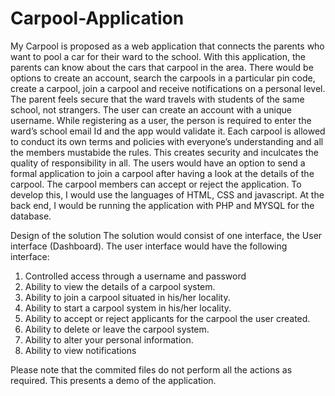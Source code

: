 # Carpool-Application

My Carpool is proposed as a web application that connects the parents who want
to pool a car for their ward to the school. With this application, the parents can know about
the cars that carpool in the area. There would be options to create an account, search the
carpools in a particular pin code, create a carpool, join a carpool and receive notifications on
a personal level. The parent feels secure that the ward travels with students of the same
school, not strangers. The user can create an account with a unique username. While
registering as a user, the person is required to enter the ward’s school email Id and the app
would validate it. Each carpool is allowed to conduct its own terms and policies with everyone’s understanding 
and all the members mustabide the rules. This creates security and inculcates the quality of responsibility in all. 
The users would have an option to send a formal application to join a carpool after having a look
at the details of the carpool. The carpool members can accept or reject the application. To
develop this, I would use the languages of HTML, CSS and javascript. At the back end, I would
be running the application with PHP and MYSQL for the database.

Design of the solution
The solution would consist of one interface, the User interface (Dashboard).
The user interface would have the following interface:
1. Controlled access through a username and password
2. Ability to view the details of a carpool system.
3. Ability to join a carpool situated in his/her locality.
4. Ability to start a carpool system in his/her locality.
5. Ability to accept or reject applicants for the carpool the user created.
6. Ability to delete or leave the carpool system.
7. Ability to alter your personal information.
8. Ability to view notifications


Please note that the commited files do not perform all the actions as required. This presents a demo of the application. 
